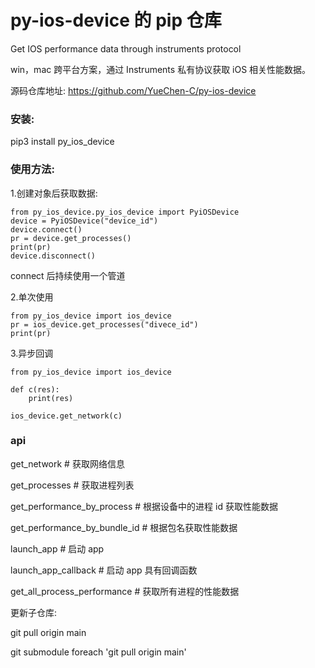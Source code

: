 # py-ios-device 的 pip 仓库

Get IOS performance data through instruments protocol

win，mac 跨平台方案，通过 Instruments 私有协议获取 iOS 相关性能数据。

源码仓库地址: https://github.com/YueChen-C/py-ios-device

### 安装:

pip3 install py_ios_device

### 使用方法:
1.创建对象后获取数据:

```
from py_ios_device.py_ios_device import PyiOSDevice
device = PyiOSDevice("device_id")
device.connect()
pr = device.get_processes()
print(pr)
device.disconnect()
```
connect 后持续使用一个管道

2.单次使用
```
from py_ios_device import ios_device
pr = ios_device.get_processes("divece_id")
print(pr)
```

3.异步回调
```
from py_ios_device import ios_device

def c(res):
    print(res)

ios_device.get_network(c)
```

### api

get_network  # 获取网络信息

get_processes  # 获取进程列表

get_performance_by_process  # 根据设备中的进程 id 获取性能数据

get_performance_by_bundle_id  # 根据包名获取性能数据

launch_app  # 启动 app

launch_app_callback   # 启动 app 具有回调函数

get_all_process_performance  # 获取所有进程的性能数据




更新子仓库:

git pull origin main

git submodule foreach 'git pull origin main' 
